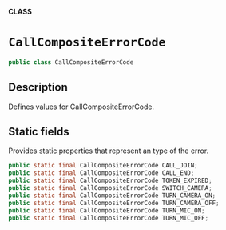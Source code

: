 **CLASS**

# `CallCompositeErrorCode`

```java
public class CallCompositeErrorCode 
```

## Description

Defines values for CallCompositeErrorCode.

## Static fields

Provides static properties that represent an type of the error.

```java
public static final CallCompositeErrorCode CALL_JOIN;
public static final CallCompositeErrorCode CALL_END;
public static final CallCompositeErrorCode TOKEN_EXPIRED;
public static final CallCompositeErrorCode SWITCH_CAMERA;
public static final CallCompositeErrorCode TURN_CAMERA_ON;
public static final CallCompositeErrorCode TURN_CAMERA_OFF;
public static final CallCompositeErrorCode TURN_MIC_ON;
public static final CallCompositeErrorCode TURN_MIC_OFF;
```
       